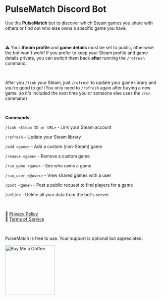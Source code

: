 # PulseMatch Discord Bot

Use the **PulseMatch** bot to discover which Steam games you share with others or find out who else owns a specific game you have.

&nbsp;

⚠️ Your **Steam profile** and **game details** must be set to public, otherwise the bot won't work!
If you prefer to keep your Steam profile and game details private, you can switch them back **after** running the `/refresh` command.

&nbsp;

After you `/link` your Steam, just `/refresh` to update your game library and you're good to go!
(You only need to `/refresh` again after buying a new game, so it's included the next time you or someone else uses the `/run` command)

&nbsp;

**Commands:**

`/link <Steam ID or URL>` - Link your Steam account

`/refresh` - Update your Steam library

`/add <game>` - Add a custom (non-Steam) game

`/remove <game>` - Remove a custom game

`/run_game <game>` - See who owns a game

`/run_user <@user>` - View shared games with a user

`/post <game>` - Post a public request to find players for a game

`/unlink` - Delete all your data from the bot's server

&nbsp;
&nbsp;

📜 [Privacy Policy](./privacy_policy.md)  
📘 [Terms of Service](./terms_of_service.md)

&nbsp;
&nbsp;

PulseMatch is free to use. Your support is optional but appreciated:

<a href="https://www.buymeacoffee.com/desiwah">
  <img src="https://cdn.buymeacoffee.com/buttons/v2/default-green.png" alt="Buy Me a Coffee" width="160">
</a>

